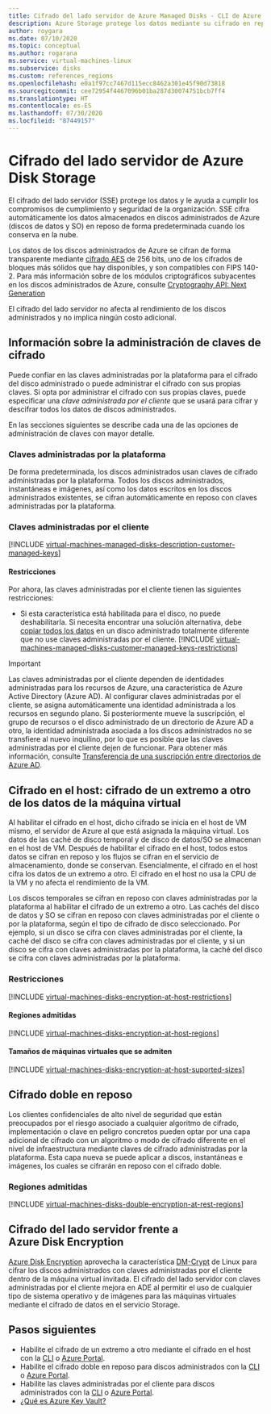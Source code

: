 ```yaml
---
title: Cifrado del lado servidor de Azure Managed Disks - CLI de Azure
description: Azure Storage protege los datos mediante su cifrado en reposo antes de guardarlos en los clústeres de Storage. Puede confiar en las claves administradas por Microsoft para el cifrado de los discos administrados, o puede usar claves administradas por el cliente para administrar el cifrado con sus propias claves.
author: roygara
ms.date: 07/10/2020
ms.topic: conceptual
ms.author: rogarana
ms.service: virtual-machines-linux
ms.subservice: disks
ms.custom: references_regions
ms.openlocfilehash: e0a1f97cc7467d115ecc8462a301e45f90d73818
ms.sourcegitcommit: cee72954f4467096b01ba287d30074751bcb7ff4
ms.translationtype: HT
ms.contentlocale: es-ES
ms.lasthandoff: 07/30/2020
ms.locfileid: "87449157"
---
```

# <a name="server-side-encryption-of-azure-disk-storage"></a>Cifrado del lado servidor de Azure Disk Storage

El cifrado del lado servidor (SSE) protege los datos y le ayuda a cumplir los compromisos de cumplimiento y seguridad de la organización. SSE cifra automáticamente los datos almacenados en discos administrados de Azure (discos de datos y SO) en reposo de forma predeterminada cuando los conserva en la nube. 

Los datos de los discos administrados de Azure se cifran de forma transparente mediante [cifrado AES](https://en.wikipedia.org/wiki/Advanced_Encryption_Standard) de 256 bits, uno de los cifrados de bloques más sólidos que hay disponibles, y son compatibles con FIPS 140-2. Para más información sobre de los módulos criptográficos subyacentes en los discos administrados de Azure, consulte [Cryptography API: Next Generation](/windows/desktop/seccng/cng-portal)

El cifrado del lado servidor no afecta al rendimiento de los discos administrados y no implica ningún costo adicional. 

## <a name="about-encryption-key-management"></a>Información sobre la administración de claves de cifrado

Puede confiar en las claves administradas por la plataforma para el cifrado del disco administrado o puede administrar el cifrado con sus propias claves. Si opta por administrar el cifrado con sus propias claves, puede especificar una *clave administrada por el cliente* que se usará para cifrar y descifrar todos los datos de discos administrados. 

En las secciones siguientes se describe cada una de las opciones de administración de claves con mayor detalle.

### <a name="platform-managed-keys"></a>Claves administradas por la plataforma

De forma predeterminada, los discos administrados usan claves de cifrado administradas por la plataforma. Todos los discos administrados, instantáneas e imágenes, así como los datos escritos en los discos administrados existentes, se cifran automáticamente en reposo con claves administradas por la plataforma.

### <a name="customer-managed-keys"></a>Claves administradas por el cliente

[!INCLUDE [virtual-machines-managed-disks-description-customer-managed-keys](../../../includes/virtual-machines-managed-disks-description-customer-managed-keys.md)]

#### <a name="restrictions"></a>Restricciones

Por ahora, las claves administradas por el cliente tienen las siguientes restricciones:

- Si esta característica está habilitada para el disco, no puede deshabilitarla.
    Si necesita encontrar una solución alternativa, debe [copiar todos los datos](disks-upload-vhd-to-managed-disk-cli.md#copy-a-managed-disk) en un disco administrado totalmente diferente que no use claves administradas por el cliente.
[!INCLUDE [virtual-machines-managed-disks-customer-managed-keys-restrictions](../../../includes/virtual-machines-managed-disks-customer-managed-keys-restrictions.md)]

> [!IMPORTANT]
> Las claves administradas por el cliente dependen de identidades administradas para los recursos de Azure, una característica de Azure Active Directory (Azure AD). Al configurar claves administradas por el cliente, se asigna automáticamente una identidad administrada a los recursos en segundo plano. Si posteriormente mueve la suscripción, el grupo de recursos o el disco administrado de un directorio de Azure AD a otro, la identidad administrada asociada a los discos administrados no se transfiere al nuevo inquilino, por lo que es posible que las claves administradas por el cliente dejen de funcionar. Para obtener más información, consulte [Transferencia de una suscripción entre directorios de Azure AD](../../active-directory/managed-identities-azure-resources/known-issues.md#transferring-a-subscription-between-azure-ad-directories).

## <a name="encryption-at-host---end-to-end-encryption-for-your-vm-data"></a>Cifrado en el host: cifrado de un extremo a otro de los datos de la máquina virtual

Al habilitar el cifrado en el host, dicho cifrado se inicia en el host de VM mismo, el servidor de Azure al que está asignada la máquina virtual. Los datos de las caché de disco temporal y de disco de datos/SO se almacenan en el host de VM. Después de habilitar el cifrado en el host, todos estos datos se cifran en reposo y los flujos se cifran en el servicio de almacenamiento, donde se conservan. Esencialmente, el cifrado en el host cifra los datos de un extremo a otro. El cifrado en el host no usa la CPU de la VM y no afecta el rendimiento de la VM. 

Los discos temporales se cifran en reposo con claves administradas por la plataforma al habilitar el cifrado de un extremo a otro. Las cachés del disco de datos y SO se cifran en reposo con claves administradas por el cliente o por la plataforma, según el tipo de cifrado de disco seleccionado. Por ejemplo, si un disco se cifra con claves administradas por el cliente, la caché del disco se cifra con claves administradas por el cliente, y si un disco se cifra con claves administradas por la plataforma, la caché del disco se cifra con claves administradas por la plataforma.

### <a name="restrictions"></a>Restricciones

[!INCLUDE [virtual-machines-disks-encryption-at-host-restrictions](../../../includes/virtual-machines-disks-encryption-at-host-restrictions.md)]

#### <a name="supported-regions"></a>Regiones admitidas

[!INCLUDE [virtual-machines-disks-encryption-at-host-regions](../../../includes/virtual-machines-disks-encryption-at-host-regions.md)]

#### <a name="supported-vm-sizes"></a>Tamaños de máquinas virtuales que se admiten

[!INCLUDE [virtual-machines-disks-encryption-at-host-suported-sizes](../../../includes/virtual-machines-disks-encryption-at-host-suported-sizes.md)]

## <a name="double-encryption-at-rest"></a>Cifrado doble en reposo

Los clientes confidenciales de alto nivel de seguridad que están preocupados por el riesgo asociado a cualquier algoritmo de cifrado, implementación o clave en peligro concretos pueden optar por una capa adicional de cifrado con un algoritmo o modo de cifrado diferente en el nivel de infraestructura mediante claves de cifrado administradas por la plataforma. Esta capa nueva se puede aplicar a discos, instantáneas e imágenes, los cuales se cifrarán en reposo con el cifrado doble.

### <a name="supported-regions"></a>Regiones admitidas

[!INCLUDE [virtual-machines-disks-double-encryption-at-rest-regions](../../../includes/virtual-machines-disks-double-encryption-at-rest-regions.md)]

## <a name="server-side-encryption-versus-azure-disk-encryption"></a>Cifrado del lado servidor frente a Azure Disk Encryption

[Azure Disk Encryption](../../security/fundamentals/azure-disk-encryption-vms-vmss.md) aprovecha la característica [DM-Crypt](https://en.wikipedia.org/wiki/Dm-crypt) de Linux para cifrar los discos administrados con claves administradas por el cliente dentro de la máquina virtual invitada.  El cifrado del lado servidor con claves administradas por el cliente mejora en ADE al permitir el uso de cualquier tipo de sistema operativo y de imágenes para las máquinas virtuales mediante el cifrado de datos en el servicio Storage.

## <a name="next-steps"></a>Pasos siguientes

- Habilite el cifrado de un extremo a otro mediante el cifrado en el host con la [CLI](disks-enable-host-based-encryption-cli.md) o [Azure Portal](disks-enable-host-based-encryption-portal.md).
- Habilite el cifrado doble en reposo para discos administrados con la [CLI](disks-enable-double-encryption-at-rest-cli.md) o [Azure Portal](disks-enable-double-encryption-at-rest-portal.md).
- Habilite las claves administradas por el cliente para discos administrados con la [CLI](disks-enable-customer-managed-keys-cli.md) o [Azure Portal](disks-enable-customer-managed-keys-portal.md).
- [¿Qué es Azure Key Vault?](../../key-vault/general/overview.md)
